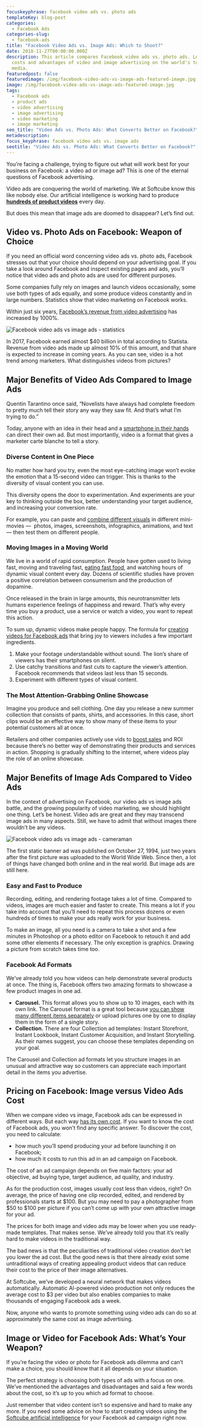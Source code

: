 ```yaml
---
focuskeyphrase: facebook video ads vs. photo ads
templateKey: blog-post
categories:
  - Facebook Ads
categories-slug:
  - facebook-ads
title: "Facebook Video Ads vs. Image Ads: Which to Shoot?"
date: 2018-11-27T00:00:00.000Z
description: This article compares Facebook video ads vs. photo ads. Learn the
  costs and advantages of video and image advertising on the world's top social
  media.
featuredpost: false
featuredimage: /img/facebook-video-ads-vs-image-ads-featured-image.jpg
image: /img/facebook-video-ads-vs-image-ads-featured-image.jpg
tags:
  - Facebook ads
  - product ads
  - video advertising
  - image advertising
  - video marketing
  - image marketing
seo_title: "Video Ads vs. Photo Ads: What Converts Better on Facebook?"
metadescription: 
focus_keyphrase: facebook video ads vs. image ads
seotitle: "Video Ads vs. Photo Ads: What Converts Better on Facebook?"
---
```

<!--StartFragment-->

You’re facing a challenge, trying to figure out what will work best for your business on Facebook: a video ad or image ad? This is one of the eternal questions of Facebook advertising.

Video ads are conquering the world of marketing. We at Softcube know this like nobody else. Our artificial intelligence is working hard to produce **[hundreds of product videos](https://softcube.com/)** every day.

But does this mean that image ads are doomed to disappear? Let’s find out.

## Video vs. Photo Ads on Facebook: Weapon of Choice

If you need an official word concerning video ads vs. photo ads, Facebook stresses out that your choice should depend on your advertising goal. If you take a look around Facebook and inspect existing pages and ads, you’ll notice that video ads and photo ads are used for different purposes.

Some companies fully rely on images and launch videos occasionally, some use both types of ads equally, and some produce videos constantly and in large numbers. Statistics show that video marketing on Facebook works.

Within just six years, [Facebook’s revenue from video advertising](https://www.statista.com/statistics/269858/facebooks-advertising-revenue-worldwide-by-region/) has increased by 1000%.

![Facebook video ads vs image ads - statistics](/img/facebook-video-ads-vs-image-ads-stats.jpg)

In 2017, Facebook earned almost $40 billion in total according to Statista. Revenue from video ads made up almost 10% of this amount, and that share is expected to increase in coming years. As you can see, video is a hot trend among marketers. What distinguishes videos from pictures?

## Major Benefits of Video Ads Compared to Image Ads

Quentin Tarantino once said, “Novelists have always had complete freedom to pretty much tell their story any way they saw fit. And that’s what I’m trying to do.”

Today, anyone with an idea in their head and a [smartphone in their hands](https://softcube.com/profitable-recommendations-for-facebook-mobile-ads/) can direct their own ad. But most importantly, video is a format that gives a marketer carte blanche to tell a story.

### Diverse Content in One Piece

No matter how hard you try, even the most eye-catching image won’t evoke the emotion that a 15-second video can trigger. This is thanks to the diversity of visual content you can use.

This diversity opens the door to experimentation. And experiments are your key to thinking outside the box, better understanding your target audience, and increasing your conversion rate.

For example, you can paste and [combine different visuals](https://softcube.com/how-to-select-types-of-facebook-ads/) in different mini-movies —  photos, images, screenshots, infographics, animations, and text — then test them on different people.

### Moving Images in a Moving World

We live in a world of rapid consumption. People have gotten used to living fast, moving and traveling fast, [eating fast food](https://softcube.com/best-examples-of-the-tastiest-food-ads/), and watching hours of dynamic visual content every day. Dozens of scientific studies have proven a positive correlation between consumerism and the production of dopamine.

Once released in the brain in large amounts, this neurotransmitter lets humans experience feelings of happiness and reward. That’s why every time you buy a product, use a service or watch a video, you want to repeat this action.

To sum up, dynamic videos make people happy. The formula for [creating videos for Facebook ads](https://softcube.com/powerful-benefits-of-facebook-video-ads/) that bring joy to viewers includes a few important ingredients.

1. Make your footage understandable without sound. The lion’s share of viewers has their smartphones on silent.
2. Use catchy transitions and fast cuts to capture the viewer’s attention. Facebook recommends that videos last less than 15 seconds.
3. Experiment with different types of visual content.

### The Most Attention-Grabbing Online Showcase

Imagine you produce and sell clothing. One day you release a new summer collection that consists of pants, shirts, and accessories. In this case, short clips would be an effective way to show many of these items to your potential customers all at once.

Retailers and other companies actively use vids to [boost sales](https://softcube.com/hottest-offline-and-online-retail-trends/) and ROI because there’s no better way of demonstrating their products and services in action. Shopping is gradually shifting to the internet, where videos play the role of an online showcase.

## Major Benefits of Image Ads Compared to Video Ads

In the context of advertising on Facebook, our video ads vs image ads battle, and the growing popularity of video marketing, we should highlight one thing. Let’s be honest. Video ads are great and they may transcend image ads in many aspects. Still, we have to admit that without images there wouldn’t be any videos.

![Facebook video ads vs image ads - cameraman](/img/facebook-video-ads-vs-image-ads-cameraman.jpg)

The first static banner ad was published on October 27, 1994, just two years after the first picture was uploaded to the World Wide Web. Since then, a lot of things have changed both online and in the real world. But image ads are still here.

### Easy and Fast to Produce

Recording, editing, and rendering footage takes a lot of time. Compared to videos, images are much easier and faster to create. This means a lot if you take into account that you’ll need to repeat this process dozens or even hundreds of times to make your ads really work for your business.

To make an image, all you need is a camera to take a shot and a few minutes in Photoshop or a photo editor on Facebook to retouch it and add some other elements if necessary. The only exception is graphics. Drawing a picture from scratch takes time too.

### Facebook Ad Formats

We’ve already told you how videos can help demonstrate several products at once. The thing is, Facebook offers two amazing formats to showcase a few product images in one ad.

* **Carousel.** This format allows you to show up to 10 images, each with its own link. The Carousel format is a great tool because [you can show many different items separately](https://softcube.com/how-to-show-carousel-ads-on-facebook/) or upload pictures one by one to display them in the form of a single story.
* **Collection.** There are four Collection ad templates: Instant Storefront, Instant Lookbook, Instant Customer Acquisition, and Instant Storytelling. As their names suggest, you can choose these templates depending on your goal.

The Carousel and Collection ad formats let you structure images in an unusual and attractive way so customers can appreciate each important detail in the items you advertise.

## Pricing on Facebook: Image versus Video Ads Cost

When we compare video vs image, Facebook ads can be expressed in different ways. But each way [has its own cost](https://softcube.com/guide-to-facebook-advertising-cost/). If you want to know the cost of Facebook ads, you won’t find any specific answer. To discover the cost, you need to calculate:

* how much you’ll spend producing your ad before launching it on Facebook;
* how much it costs to run this ad in an ad campaign on Facebook.

The cost of an ad campaign depends on five main factors: your ad objective, ad buying type, target audience, ad quality, and industry.

As for the production cost, images usually cost less than videos, right? On average, the price of having one clip recorded, edited, and rendered by professionals starts at $100. But you may need to pay a photographer from $50 to $100 per picture if you can’t come up with your own attractive image for your ad.

The prices for both image and video ads may be lower when you use ready-made templates. That makes sense. We’ve already told you that it’s really hard to make videos in the traditional way.

The bad news is that the peculiarities of traditional video creation don’t let you lower the ad cost. But the good news is that there already exist some untraditional ways of creating appealing product videos that can reduce their cost to the price of their image alternatives.

At Softcube, we’ve developed a neural network that makes videos automatically. Automatic AI-powered video production not only reduces the average cost to $3 per video but also enables companies to make thousands of engaging Facebook ads a week.

Now, anyone who wants to promote something using video ads can do so at approximately the same cost as image advertising.

## Image or Video for Facebook Ads: What’s Your Weapon?

If you’re facing the video or photo for Facebook ads dilemma and can’t make a choice, you should know that it all depends on your situation.

The perfect strategy is choosing both types of ads with a focus on one. We’ve mentioned the advantages and disadvantages and said a few words about the cost, so it’s up to you which ad format to choose.

Just remember that video content isn’t so expensive and hard to make any more. If you need some advice on how to start creating videos using the [Softcube artificial intelligence](http://softcube.com) for your Facebook ad campaign right now.